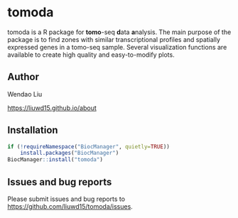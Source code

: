 # tomoda

tomoda is a R package for **tomo**-seq **d**ata **a**nalysis. The main purpose of the package is to find zones with similar transcriptional profiles and spatially expressed genes in a tomo-seq sample. Several visualization functions are available to create high quality and easy-to-modify plots.

## Author

Wendao Liu

https://liuwd15.github.io/about

## Installation

```r
if (!requireNamespace("BiocManager", quietly=TRUE))
    install.packages("BiocManager")
BiocManager::install("tomoda")
```

## Issues and bug reports

Please submit issues and bug reports to https://github.com/liuwd15/tomoda/issues.
